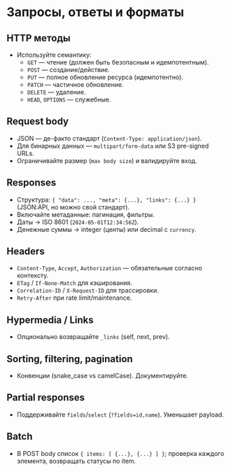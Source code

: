 # Запросы, ответы и форматы

## HTTP методы
- Используйте семантику:
  - `GET` — чтение (должен быть безопасным и идемпотентным).
  - `POST` — создание/действие.
  - `PUT` — полное обновление ресурса (идемпотентно).
  - `PATCH` — частичное обновление.
  - `DELETE` — удаление.
  - `HEAD`, `OPTIONS` — служебные.

## Request body
- JSON — де-факто стандарт (`Content-Type: application/json`).
- Для бинарных данных — `multipart/form-data` или S3 pre-signed URLs.
- Ограничивайте размер (`max body size`) и валидируйте вход.

## Responses
- Структура: `{ "data": ..., "meta": {...}, "links": {...} }` (JSON:API, но можно свой стандарт).
- Включайте метаданные: пагинация, фильтры.
- Даты → ISO 8601 (`2024-05-01T12:34:56Z`).
- Денежные суммы → integer (центы) или decimal с `currency`.

## Headers
- `Content-Type`, `Accept`, `Authorization` — обязательные согласно контексту.
- `ETag` / `If-None-Match` для кэширования.
- `Correlation-ID` / `X-Request-ID` для трассировки.
- `Retry-After` при rate limit/maintenance.

## Hypermedia / Links
- Опционально возвращайте `_links` (self, next, prev).

## Sorting, filtering, pagination
- Конвенции (snake_case vs camelCase). Документируйте.

## Partial responses
- Поддерживайте `fields`/`select` (`?fields=id,name`). Уменьшает payload.

## Batch
- В POST body список `{ items: [ {...}, {...} ] }`; проверка каждого элемента, возвращать статусы по item.

